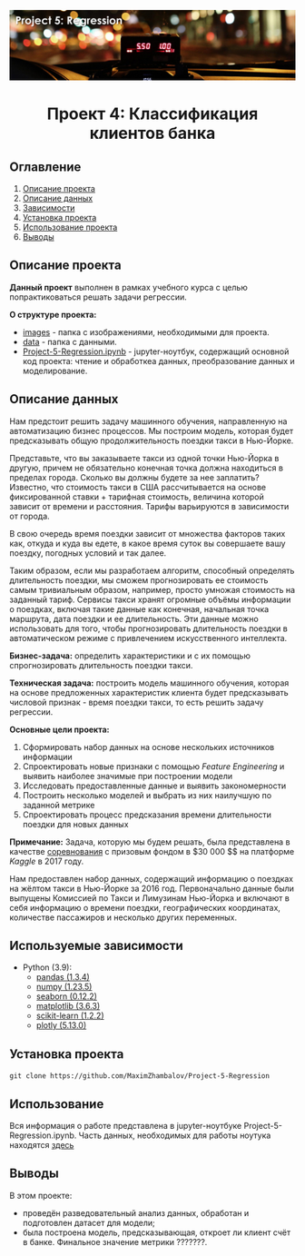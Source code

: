 ![](./images/taximeter.jpg)
# <center> Проект 4: Классификация клиентов банка </center>

## Оглавление
1. [Описание проекта](#Описание-проекта)
2. [Описание данных](#Описание-данных)
3. [Зависимости](#Зависимости)
4. [Установка проекта](#Установка-проекта)
5. [Использование проекта](#Использование-проекта)
6. [Выводы](Использование-проекта)

## Описание проекта

**Данный проект** выполнен в рамках учебного курса с целью попрактиковаться решать задачи регрессии.

**О структуре проекта:**
* [images](./images) - папка с изображениями, необходимыми для проекта.
* [data](./data) - папка с данными.
* [Project-5-Regression.ipynb](./Project-5-Regression.ipynb) - jupyter-ноутбук, содержащий основной код проекта: чтение и обработкеа данных, преобразование данных и моделирование.


## Описание данных
Нам предстоит решить задачу машинного обучения, направленную на автоматизацию бизнес процессов. Мы построим модель, которая будет предсказывать общую продолжительность поездки такси в Нью-Йорке. 

Представьте, что вы заказываете такси из одной точки Нью-Йорка в другую, причем не обязательно конечная точка должна находиться в пределах города. Сколько вы должны будете за нее заплатить? Известно, что стоимость такси в США рассчитывается на основе фиксированной ставки + тарифная стоимость, величина которой зависит от времени и расстояния. Тарифы варьируются в зависимости от города.

В свою очередь время поездки зависит от множества факторов таких как, откуда и куда вы едете, в какое время суток вы совершаете вашу поездку, погодных условий и так далее. 

Таким образом, если мы разработаем алгоритм, способный определять длительность поездки, мы сможем прогнозировать ее стоимость самым тривиальным образом, например, просто умножая стоимость на заданный тариф. 
Сервисы такси хранят огромные объёмы информации о поездках, включая такие данные как конечная, начальная точка маршрута, дата поездки и ее длительность. Эти данные можно использовать для того, чтобы прогнозировать длительность поездки в автоматическом режиме с привлечением искусственного интеллекта.

**Бизнес-задача:** определить характеристики и с их помощью спрогнозировать длительность поездки такси.

**Техническая задача:** построить модель машинного обучения, которая на основе предложенных характеристик клиента будет предсказывать числовой признак - время поездки такси, то есть решить задачу регрессии.

**Основные цели проекта:**
1. Сформировать набор данных на основе нескольких источников информации
2. Спроектировать новые признаки с помощью *Feature Engineering* и выявить наиболее значимые при построении модели
3. Исследовать предоставленные данные и выявить закономерности
4. Построить несколько моделей и выбрать из них наилучшую по заданной метрике
5. Спроектировать процесс предсказания времени длительности поездки для новых данных

**Примечание:** Задача, которую мы будем решать, была представлена в качестве [соревнования](https://www.kaggle.com/competitions/nyc-taxi-trip-duration/overview) с призовым фондом в $30 000 $\$ на платформе *Kaggle* в 2017 году.

Нам предоставлен набор данных, содержащий информацию о поездках на жёлтом такси в Нью-Йорке за 2016 год. Первоначально данные были выпущены Комиссией по Такси и Лимузинам Нью-Йорка и включают в себя информацию о времени поездки, географических координатах, количестве пассажиров и несколько других переменных.

## Используемые зависимости
* Python (3.9):
    * [pandas (1.3.4)](https://pandas.pydata.org)
    * [numpy (1.23.5)](https://pypi.org/project/psycopg2/)
    * [seaborn (0.12.2)](https://plotly.com/python/)
    * [matplotlib (3.6.3)](https://matplotlib.org/)
    * [scikit-learn (1.2.2)](https://scikit-learn.org/stable/index.html)
    * [plotly (5.13.0)](https://plotly.com/python/plotly-express/)

## Установка проекта
```
git clone https://github.com/MaximZhambalov/Project-5-Regression
```

## Использование
Вся информация о работе представлена в jupyter-ноутбуке Project-5-Regression.ipynb.
Часть данных, необходимых для работы ноутука находятся [здесь](https://disk.yandex.ru/d/__BHqM61m-t8kw)

## Выводы
В этом проекте:
- проведён разведовательный анализ данных, обработан и подготовлен датасет для модели;
- была построена модель, предсказывающая, откроет ли клиент счёт в банке. Финальное значение метрики ???????.